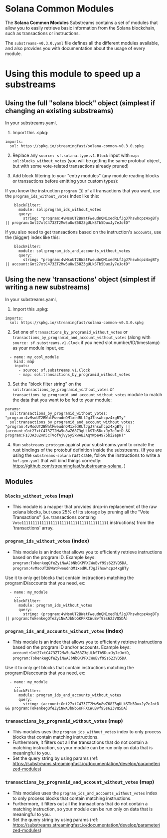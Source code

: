 # Solana Common Modules

The **Solana Common Modules** Substreams contains a set of modules that allow you to easily retrieve basic information from the Solana blockchain, such as transactions or instructions.

The `substreams-v0.3.0.yaml` file defines all the different modules available, and also provides you with documentation about the usage of every module.

# Using this module to speed up a substreams

## Using the full "solana block" object (simplest if changing an existing substreams)

In your substreams.yaml,

1. Import this .spkg:

```
imports:
  sol: https://spkg.io/streamingfast/solana-common-v0.3.0.spkg
``` 

2. Replace any `source: sf.solana.type.v1.Block` input with `map: sol:blocks_without_votes` (you will be getting the same protobuf object, but with some vote-related transactions already pruned)

3. Add block filtering to your "entry modules" (any module reading blocks or transactions before emitting your custom types):

If you know the instruction `program ID` of all transactions that you want, use the `program_ids_without_votes` index like this:

```
    blockFilter:
      module: sol:program_ids_without_votes
      query:
        string: "program:4vMsoUT2BWatFweudnQM1xedRLfJgJ7hswhcpz4xgBTy || program:Gnt27xtC473ZT2Mw5u8wZ68Z3gULkSTb5DuxJy7eJotD"
```

If you also need to get transactions based on the instruction's `accounts`, use the (bigger) index like this:

```
    blockFilter:
      module: sol:program_ids_and_accounts_without_votes
      query:
        string: "program:4vMsoUT2BWatFweudnQM1xedRLfJgJ7hswhcpz4xgBTy || account:Gnt27xtC473ZT2Mw5u8wZ68Z3gULkSTb5DuxJy7eJotD"
```

## Using the new 'transactions' object (simplest if writing a new substreams)

In your substreams.yaml,

1. Import this .spkg:

```
imports:
  sol: https://spkg.io/streamingfast/solana-common-v0.3.0.spkg
``` 

2. Set one of `transactions_by_programid_without_votes` or `transactions_by_programid_and_account_without_votes` (along with `source: sf.substreams.v1.Clock` if you need slot number/ID/timestamp) as your module input, ex:

```
  - name: my_cool_module
    kind: map
    inputs:
      - source: sf.substreams.v1.Clock
      - map: sol:transactions_by_programid_without_votes
```

3. Set the "block filter string" on the `sol:transactions_by_programid_without_votes` or `transactions_by_programid_and_account_without_votes` module to match the data that you want to be fed to your module:

```
params:
  sol:transactions_by_programid_without_votes: "program:4vMsoUT2BWatFweudnQM1xedRLfJgJ7hswhcpz4xgBTy"
  sol:transactions_by_programid_and_account_without_votes: "program:4vMsoUT2BWatFweudnQM1xedRLfJgJ7hswhcpz4xgBTy || (account:Gnt27xtC473ZT2Mw5u8wZ68Z3gULkSTb5DuxJy7eJotD && program:FsJ3A3u2vn5cTVofAjvy6y5kwABJAqYWpe4975bi2epH)"
```

4. Run `substreams protogen` against your substreams.yaml to create the rust bindings of the protobuf definition inside the substreams. (If you are using the `substreams-solana` rust crate, follow the instructions to write a `buf.gen.yaml` that will bind things correctly: https://github.com/streamingfast/substreams-solana, ) 

## Modules

### `blocks_without_votes` (map)

* This module is a mapper that provides drop-in replacement of the raw solana blocks, but uses 25% of its storage by pruning all the "Vote Transactions" (i.e. transactions containg `Vote111111111111111111111111111111111111111` instructions) from the 'transactions' array.

### `program_ids_without_votes` (index)

* This module is an index that allows you to efficiently retrieve instructions based on the program ID.
  Example keys: `program:TokenkegQfeZyiNwAJbNbGKPFXCWuBvf9Ss623VQ5DA`, `program:4vMsoUT2BWatFweudnQM1xedRLfJgJ7hswhcpz4xgBTy`

Use it to only get blocks that contain instructions matching the programID/accounts that you need, ex:

```
  - name: my_module
    ...
    blockFilter:
      module: program_ids_without_votes
      query:
        string: (program:4vMsoUT2BWatFweudnQM1xedRLfJgJ7hswhcpz4xgBTy || program:TokenkegQfeZyiNwAJbNbGKPFXCWuBvf9Ss623VQ5DA)
```

### `program_ids_and_accounts_without_votes` (index)

* This module is an index that allows you to efficiently retrieve instructions based on the program ID and/or accounts.
   Example keys: `account:Gnt27xtC473ZT2Mw5u8wZ68Z3gULkSTb5DuxJy7eJotD`, `program:TokenkegQfeZyiNwAJbNbGKPFXCWuBvf9Ss623VQ5DA`  

Use it to only get blocks that contain instructions matching the programID/accounts that you need, ex:

```
  - name: my_module
    ...
    blockFilter:
      module: program_ids_and_accounts_without_votes
      query:
        string: (account:Gnt27xtC473ZT2Mw5u8wZ68Z3gULkSTb5DuxJy7eJotD && program:TokenkegQfeZyiNwAJbNbGKPFXCWuBvf9Ss623VQ5DA)
```
### `transactions_by_programid_without_votes` (map)

* This modules uses the `program_ids_without_votes` index to only process blocks that contain matching instructions. 
* Furthermore, it filters out all the transactions that do not contain a matching instruction, so your module can be run only on data that is meaningful to you.
* Set the query string by using params (ref: https://substreams.streamingfast.io/documentation/develop/parameterized-modules)

### `transactions_by_programid_and_account_without_votes` (map)

* This modules uses the `program_ids_and_accounts_without_votes` index to only process blocks that contain matching instructions. 
* Furthermore, it filters out all the transactions that do not contain a matching instruction, so your module can be run only on data that is meaningful to you.
* Set the query string by using params (ref: https://substreams.streamingfast.io/documentation/develop/parameterized-modules)